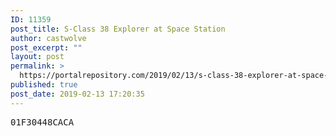 ```yaml
---
ID: 11359
post_title: S-Class 38 Explorer at Space Station
author: castwolve
post_excerpt: ""
layout: post
permalink: >
  https://portalrepository.com/2019/02/13/s-class-38-explorer-at-space-station/
published: true
post_date: 2019-02-13 17:20:35
---
```

<pre>01F30448CACA</pre>